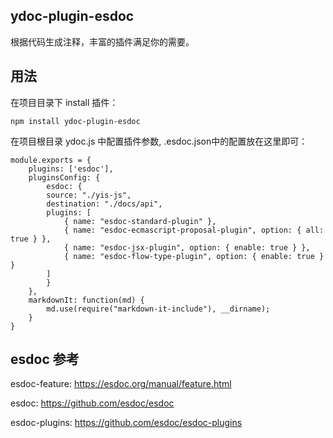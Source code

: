 ## ydoc-plugin-esdoc
根据代码生成注释，丰富的插件满足你的需要。

## 用法
在项目目录下 install 插件：

`npm install ydoc-plugin-esdoc`

在项目根目录 ydoc.js 中配置插件参数, .esdoc.json中的配置放在这里即可：

```
module.exports = {
    plugins: ['esdoc'],
    pluginsConfig: {
        esdoc: {
        source: "./yis-js",
        destination: "./docs/api",
        plugins: [
            { name: "esdoc-standard-plugin" },
            { name: "esdoc-ecmascript-proposal-plugin", option: { all: true } },
            { name: "esdoc-jsx-plugin", option: { enable: true } },
            { name: "esdoc-flow-type-plugin", option: { enable: true } }
        ]
        }
    },
    markdownIt: function(md) {
        md.use(require("markdown-it-include"), __dirname);
    }
}
```
## esdoc 参考

esdoc-feature: https://esdoc.org/manual/feature.html

esdoc: https://github.com/esdoc/esdoc

esdoc-plugins: https://github.com/esdoc/esdoc-plugins
